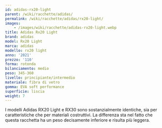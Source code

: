 ```yaml
---
id: adidas-rx20-light
parent: /wiki/racchette/adidas/
permalink: /wiki/racchette/adidas/rx20-light/
images:
    - /images/wiki/racchette/adidas-rx20-light.webp
title: Adidas Rx20 Light
brand: adidas
model: Rx20 Light
marca: adidas
modello: rx20 light
anno: '2021'
prezzo: '110'
forma: rotonda
bilanciamento: medio
peso: 345-360
livello: principiante/intermedio
materiale: fibra di vetro
gomma: EVA soft performance
superficie: liscia
weight: 7
---
```

I modelli Adidas RX20 Light e RX30 sono sostanzialmente identiche, sia per caratteristiche che per materiali costruttivi. La differenza sta nel fatto che questa racchetta ha un peso decisamente inferiore e risulta più leggera.